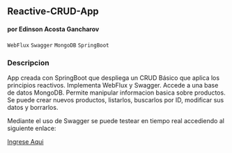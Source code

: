 ## Reactive-CRUD-App
#### por Edinson Acosta Gancharov

`WebFlux` `Swagger` `MongoDB` `SpringBoot`

### Descripcion

App creada con SpringBoot que despliega un CRUD Básico que aplica los principios reactivos. Implementa WebFlux y Swagger. Accede a una base de datos MongoDB. 
Permite manipular informacion basica sobre productos. Se puede crear nuevos productos, listarlos, buscarlos por ID, modificar sus datos y borrarlos.

Mediante el uso de Swagger se puede testear en tiempo real accediendo al siguiente enlace:

[Ingrese Aqui](https://crudreactivewebflux-production.up.railway.app/swagger-ui.html)

